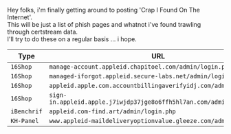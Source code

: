 Hey folks, i'm finally getting around to posting 'Crap I Found On The Internet'.<br>
This will be just a list of phish pages and whatnot i've found trawling through certstream data.<br>
I'll try to do these on a regular basis ... i hope.

| **Type**  | **URL**                                                             | **IP Address**  |  **Threat Actor Email**      |
|-----------|---------------------------------------------------------------------|-----------------|------------------------------|
|`16Shop`   | `manage-account.appleid.chapitoel.com/admin/login.php`              |`62.128.110.188` | `mail.maxx@yandex.com`       |
|`16Shop`   | `managed-iforgot.appleid.secure-labs.net/admin/login.php`           |`104.140.248.230`| `buluhidung@yandex.com`      |
|`16Shop`   | `appleid.apple.com.accountbillingaverifyidj.com/admin/login.php`    |`103.84.85.106`  | `sukijan.sukiman@yandex.com` |
|`16Shop`   | `sign-in.appleid.apple.j7iwjdp37jge8o6ffh5hl7an.com/admin/login.php`|`51.140.204.57`  | `rony.zakaria1995@gmail.com` |
|`iBenchrif`| `appleid.com-find.art/admin/login.php`                              |`93.157.63.221`  |  `n/a`                       |
|`KH-Panel` | `www.appleid-maildeliveryoptionvalue.gleeze.com/admin/login.php`    |`64.225.118.214` |  `n/a`                       |
